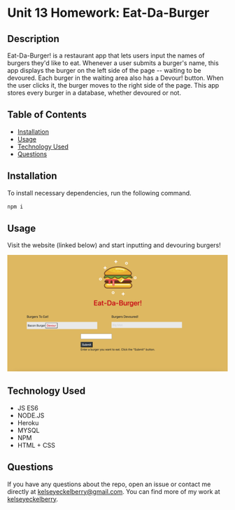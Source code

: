 # Unit 13 Homework: Eat-Da-Burger

## Description
Eat-Da-Burger! is a restaurant app that lets users input the names of burgers they'd like to eat. Whenever a user submits a burger's name, this app displays the burger on the left side of the page -- waiting to be devoured. Each burger in the waiting area also has a Devour! button. When the user clicks it, the burger moves to the right side of the page. This app stores every burger in a database, whether devoured or not.

## Table of Contents
* [Installation](#installation)
* [Usage](#usage)
* [Technology Used](#technology)
* [Questions](#questions)

## Installation
To install necessary dependencies, run the following command.
````bash
npm i
````

## Usage
Visit the website (linked below) and start inputting and devouring burgers!

![ScreenShot](./public/assets/img/sc.png)

## Technology Used
* JS ES6 
* NODE.JS 
* Heroku 
* MYSQL 
* NPM 
* HTML + CSS

## Questions
If you have any questions about the repo, open an issue or contact me directly at [kelseyeckelberry@gmail.com](kelseyeckelberry@gmail.com). You can find more of my work at [kelseyeckelberry](https://github.com/kelseyeckelberry). 
